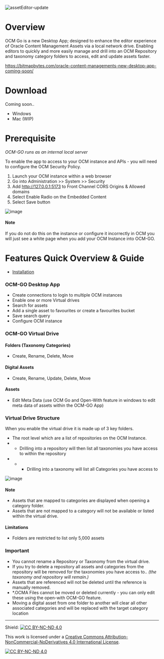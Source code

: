 ![assetEditor-update](https://github.com/JohnRSim/OCM-GO/assets/364208/763b7a31-67be-4e2e-a894-a9b410ef653a)

# Overview
OCM Go is a new Desktop App; designed to enhance the editor experience of Oracle Content Management Assets via a local network drive. 
Enabling editors to quickly and more easily manage and drill into an OCM Repository and taxonomy category folders to access, edit and update assets faster.  

https://bitmapbytes.com/oracle-content-managements-new-desktop-app-coming-soon/

# Download
Coming soon.. 

- Windows
- Mac (WIP)

# Prerequisite
_OCM-GO runs as an internal local server_

To enable the app to access to your OCM instance and APIs - you will need to configure the OCM Security Policy.

1. Launch your OCM instance within a web browser
2. Go into Administration >> System >> Security
3. Add http://127.0.0.1:5173 to Front Channel CORS Origins & Allowed domains
4. Select Enable Radio on the Embedded Content
5. Select Save button

![image](https://github.com/JohnRSim/OCM-GO/assets/364208/53eeefd8-e340-44bc-aca0-343a50696cd5)

#### Note
If you do not do this on the instance or configure it incorrectly in OCM you will just see a white page when you add your OCM Instance into OCM-GO.

# Features Quick Overview & Guide
- [Installation](https://github.com/JohnRSim/OCM-GO/wiki/Installation)

### OCM-GO Desktop App
- Create connections to login to multiple OCM instances
- Enable one or more Virtual drives 
- Search for assets
- Add a single asset to favourites or create a favourites bucket
- Save search query
- Configure OCM instance

### OCM-GO Virtual Drive
#### Folders (Taxonomy Categories)
-	Create, Rename, Delete, Move
#### Digital Assets
- Create, Rename, Update, Delete, Move
#### Assets
- Edit Meta Data (use OCM Go and Open-With feature in windows to edit meta data of assets within the OCM-GO App)


### Virtual Drive Structure
When you enable the virtual drive it is made up of 3 key folders.
- The root level which are a list of repositories on the OCM Instance.
- - Drilling into a repository will then list all taxonomies you have access to within the repository
- - - Drilling into a taxonomy will list all Categories you have access to

![image](https://github.com/JohnRSim/OCM-GO/assets/364208/b94c50e5-c875-48e7-9b6e-7778061acfc1)

#### Note
- Assets that are mapped to categories are displayed when opening a category folder.
- Assets that are not mapped to a category will not be available or listed within the virtual drive.

#### Limitations
- Folders are restricted to list only 5,000 assets

### Important
- You cannot rename a Repository or Taxonomy from the virtual drive. 
- If you try to delete a repository all assets and categories from the repository will be removed for the taxonomies you have access to.. _(the taxonomy and repository will remain.)_
- Assets that are referenced will not be deleted until the reference is manually removed.
- *.OCMA Files cannot be moved or deleted currently - you can only edit these using the open-with OCM-GO feature.
- Moving a digital asset from one folder to another will clear all other associated categories and will be replaced with the target category location


---

Shield: [![CC BY-NC-ND 4.0][cc-by-nc-nd-shield]][cc-by-nc-nd]

This work is licensed under a
[Creative Commons Attribution-NonCommercial-NoDerivatives 4.0 International License][cc-by-nc-nd].

[![CC BY-NC-ND 4.0][cc-by-nc-nd-image]][cc-by-nc-nd]

[cc-by-nc-nd]: https://creativecommons.org/licenses/by-nc-nd/4.0/
[cc-by-nc-nd-image]: https://licensebuttons.net/l/by-nc-nd/4.0/88x31.png
[cc-by-nc-nd-shield]: https://img.shields.io/badge/License-CC%20BY--NC--ND%204.0-lightgrey.svg
